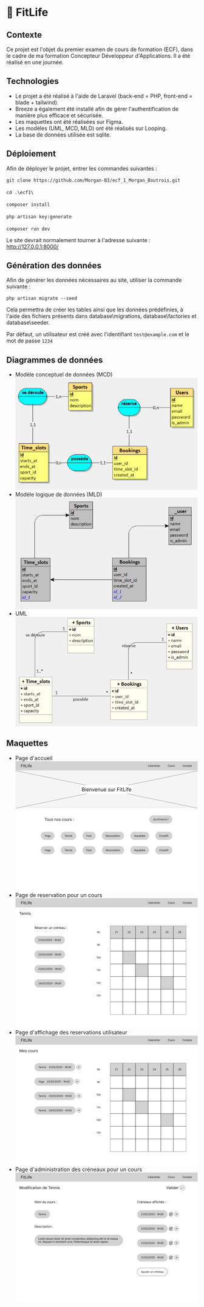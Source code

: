 # &#128170; FitLife

## Contexte
Ce projet est l'objet du premier examen de cours de formation (ECF), dans le cadre de ma formation Concepteur Développeur d'Applications.
Il a été réalisé en une journée.

## Technologies
- Le projet a été réalisé à l'aide de Laravel (back-end = PHP, front-end = blade + tailwind).
- Breeze a également été installé afin de gérer l'authentification de manière plus efficace et sécurisée.
- Les maquettes ont été réalisées sur Figma.
- Les modèles (UML, MCD, MLD) ont été réalisés sur Looping.
- La base de données utilisée est sqlite.

## Déploiement
Afin de déployer le projet, entrer les commandes suivantes :
```
git clone https://github.com/Morgan-B3/ecf_1_Morgan_Boutrois.git

cd .\ecf1\

composer install

php artisan key:generate

composer run dev
```

Le site devrait normalement tourner à l'adresse suivante : http://127.0.0.1:8000/


## Génération des données
Afin de générer les données nécessaires au site, utiliser la commande suivante :
```
php artisan migrate --seed
```
Cela permettra de créer les tables ainsi que les données prédéfinies, à l'aide des fichiers présents dans database\migrations, database\factories et database\seeder.

Par défaut, un utilisateur est créé avec l'identifiant ```test@example.com``` et le mot de passe ```1234```

## Diagrammes de données
- Modèle conceptuel de données (MCD)
![MCD](public/images/MCD.png)
- Modèle logique de données (MLD)
![MLD](public/images/MLD.png)
- UML
![UML](public/images/UML.png)

## Maquettes
- Page d'accueil
![Page d'accueil](public/images/homepage.png)
- Page de reservation pour un cours
![Page de reservation](public/images/sport_booking.png)
- Page d'affichage des reservations utilisateur
![Page de profil](public/images/user_booking.png)
- Page d'administration des créneaux pour un cours
![Page d'administration](public/images/admin_booking.png)
